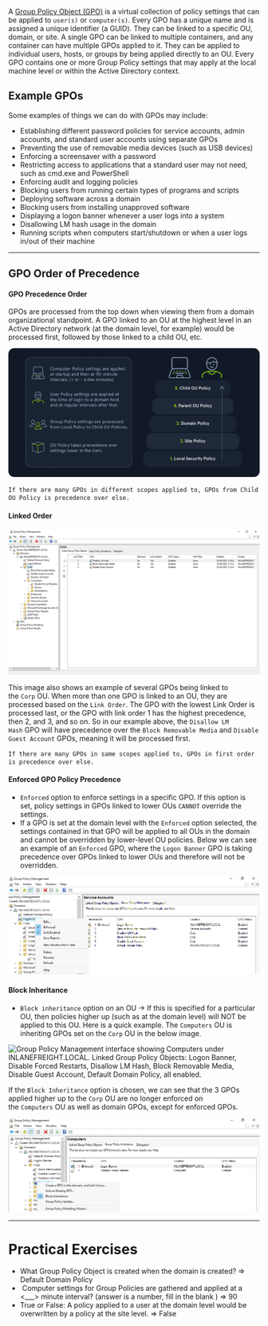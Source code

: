A [Group Policy Object (GPO)](https://docs.microsoft.com/en-us/previous-versions/windows/desktop/policy/group-policy-objects) is a virtual collection of policy settings that can be applied to `user(s)` or `computer(s)`. Every GPO has a unique name and is assigned a unique identifier (a GUID). They can be linked to a specific OU, domain, or site. A single GPO can be linked to multiple containers, and any container can have multiple GPOs applied to it. They can be applied to individual users, hosts, or groups by being applied directly to an OU. Every GPO contains one or more Group Policy settings that may apply at the local machine level or within the Active Directory context.
## Example GPOs
Some examples of things we can do with GPOs may include:
- Establishing different password policies for service accounts, admin accounts, and standard user accounts using separate GPOs
- Preventing the use of removable media devices (such as USB devices)
- Enforcing a screensaver with a password
- Restricting access to applications that a standard user may not need, such as cmd.exe and PowerShell
- Enforcing audit and logging policies
- Blocking users from running certain types of programs and scripts
- Deploying software across a domain
- Blocking users from installing unapproved software
- Displaying a logon banner whenever a user logs into a system
- Disallowing LM hash usage in the domain
- Running scripts when computers start/shutdown or when a user logs in/out of their machine
---
## GPO Order of Precedence

#### GPO Precedence Order
GPOs are processed from the top down when viewing them from a domain organizational standpoint. A GPO linked to an OU at the highest level in an Active Directory network (at the domain level, for example) would be processed first, followed by those linked to a child OU, etc.

![](../Image/Pasted%20image%2020250604105139.png)

```ad-note
If there are many GPOs in different scopes applied to, GPOs from Child OU Policy is precedence over else. 
```
#### Linked Order

![](../Image/Pasted%20image%2020250604105702.png)

This image also shows an example of several GPOs being linked to the `Corp` OU. When more than one GPO is linked to an OU, they are processed based on the `Link Order`. The GPO with the lowest Link Order is processed last, or the GPO with link order 1 has the highest precedence, then 2, and 3, and so on. So in our example above, the `Disallow LM Hash` GPO will have precedence over the `Block Removable Media` and `Disable Guest Account` GPOs, meaning it will be processed first.

```ad-note
If there are many GPOs in same scopes applied to, GPOs in first order is precedence over else. 
```

#### Enforced GPO Policy Precedence
- `Enforced` option to enforce settings in a specific GPO. If this option is set, policy settings in GPOs linked to lower OUs `CANNOT` override the settings.
- If a GPO is set at the domain level with the `Enforced` option selected, the settings contained in that GPO will be applied to all OUs in the domain and cannot be overridden by lower-level OU policies.
Below we can see an example of an `Enforced` GPO, where the `Logon Banner` GPO is taking precedence over GPOs linked to lower OUs and therefore will not be overridden.

![](../Image/Pasted%20image%2020250604111210.png)

#### Block Inheritance
- `Block inheritance` option on an OU ->  If this is specified for a particular OU, then policies higher up (such as at the domain level) will NOT be applied to this OU.
Here is a quick example. The `Computers` OU is inheriting GPOs set on the `Corp` OU in the below image.

![Group Policy Management interface showing Computers under INLANEFREIGHT.LOCAL. Linked Group Policy Objects: Logon Banner, Disable Forced Restarts, Disallow LM Hash, Block Removable Media, Disable Guest Account, Default Domain Policy, all enabled.](https://academy.hackthebox.com/storage/modules/74/inheritance.png)

If the `Block Inheritance` option is chosen, we can see that the 3 GPOs applied higher up to the `Corp` OU are no longer enforced on the `Computers` OU as well as domain GPOs, except for enforced GPOs.

![](../Image/Pasted%20image%2020250604113905.png)

---
# Practical Exercises
- What Group Policy Object is created when the domain is created?
=> Default Domain Policy
-  Computer settings for Group Policies are gathered and applied at a <___> minute interval? (answer is a number, fill in the blank )
=> 90
- True or False: A policy applied to a user at the domain level would be overwritten by a policy at the site level.
=> False